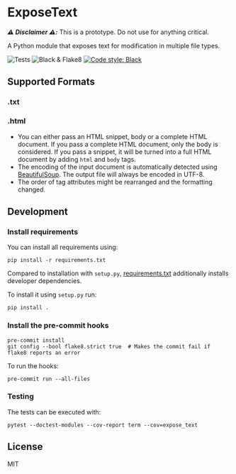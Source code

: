 # ExposeText

_**:warning: Disclaimer :warning::**_ This is a prototype. Do not use for anything critical.

A Python module that exposes text for modification in multiple file types.

![Tests](https://github.com/openredact/expose-text/workflows/Tests/badge.svg?branch=master)
![Black & Flake8](https://github.com/openredact/expose-text/workflows/Black%20&%20Flake8/badge.svg?branch=master)
[![Code style: Black](https://img.shields.io/badge/code%20style-black-000000.svg?style=flat-square)](https://github.com/ambv/black)

## Supported Formats

### .txt

### .html

- You can either pass an HTML snippet, body or a complete HTML document. If you pass a complete HTML document, only the body is considered. If you pass a snippet, it will be turned into a full HTML document by adding `html` and `body` tags.
- The encoding of the input document is automatically detected using [BeautifulSoup](https://www.crummy.com/software/BeautifulSoup/bs4/doc/#encodings). The output file will always be encoded in UTF-8.
- The order of tag attributes might be rearranged and the formatting changed.

## Development

### Install requirements

You can install all requirements using:

```
pip install -r requirements.txt
```

Compared to installation with `setup.py`, [requirements.txt](requirements.txt) additionally installs developer dependencies.

To install it using `setup.py` run:

```
pip install .
```

### Install the pre-commit hooks

```
pre-commit install
git config --bool flake8.strict true  # Makes the commit fail if flake8 reports an error
```

To run the hooks:
```
pre-commit run --all-files
```

### Testing

The tests can be executed with:
```
pytest --doctest-modules --cov-report term --cov=expose_text
```

## License

MIT
